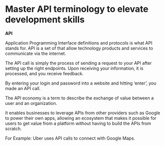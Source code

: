 # Master API terminology to elevate development skills

**API**

Application Programming Interface definitions and protocols is what API stands for. API is a set of that allow
technology products and services to communicate via the internet.

The API call is simply the process of sending a request to your API after setting up the right endpoints. Upon receiving
your information, it is processed, and you receive feedback.

By entering your login and password into a website and hitting ‘enter’, you made an API call.

The API economy is a term to describe the exchange of value between a user and an organization.

It enables businesses to leverage APIs from other providers such as Google to power their own apps, allowing an ecosystem that makes it possible for users to get value from a platform without having to build the APIs from scratch.

For Example: Uber uses API calls to connect with Google Maps.
